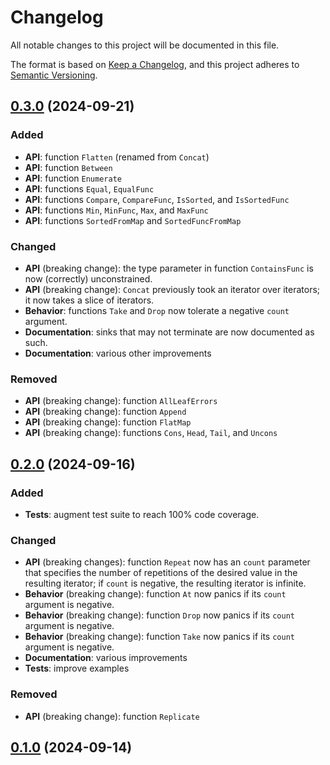 # Changelog

All notable changes to this project will be documented in this file.

The format is based on [Keep a Changelog](https://keepachangelog.com/en/1.1.0/),
and this project adheres to [Semantic Versioning](https://semver.org/spec/v2.0.0.html).

## [0.3.0] (2024-09-21)

### Added

- **API**: function `Flatten` (renamed from `Concat`)
- **API**: function `Between`
- **API**: function `Enumerate`
- **API**: functions `Equal`, `EqualFunc`
- **API**: functions `Compare`, `CompareFunc`, `IsSorted`, and `IsSortedFunc`
- **API**: functions `Min`, `MinFunc`, `Max`, and `MaxFunc`
- **API**: functions `SortedFromMap` and `SortedFuncFromMap`

### Changed

- **API** (breaking change): the type parameter in function `ContainsFunc`
  is now (correctly) unconstrained.
- **API** (breaking change): `Concat` previously took an iterator over iterators;
  it now takes a slice of iterators.
- **Behavior**: functions `Take` and `Drop` now tolerate a negative `count`
  argument.
- **Documentation**: sinks that may not terminate are now documented as such.
- **Documentation**: various other improvements

### Removed

- **API** (breaking change): function `AllLeafErrors`
- **API** (breaking change): function `Append`
- **API** (breaking change): function `FlatMap`
- **API** (breaking change): functions `Cons`, `Head`, `Tail`, and `Uncons`

## [0.2.0] (2024-09-16)

### Added

- **Tests**: augment test suite to reach 100% code coverage.

### Changed

- **API** (breaking changes): function `Repeat` now has an `count` parameter
  that specifies the number of repetitions of the desired value in the
  resulting iterator; if `count` is negative, the resulting iterator
  is infinite.
- **Behavior** (breaking change): function `At` now panics if its `count`
  argument is negative.
- **Behavior** (breaking change): function `Drop` now panics if its `count`
  argument is negative.
- **Behavior** (breaking change): function `Take` now panics if its `count`
  argument is negative.
- **Documentation**: various improvements
- **Tests**: improve examples

### Removed

- **API** (breaking change): function `Replicate`

## [0.1.0] (2024-09-14)

[0.3.0]: https://github.com/jub0bs/iterutil/compare/v0.2.0...v0.3.0
[0.2.0]: https://github.com/jub0bs/iterutil/compare/v0.1.0...v0.2.0
[0.1.0]: https://github.com/jub0bs/iterutil/releases/tag/v0.1.0

